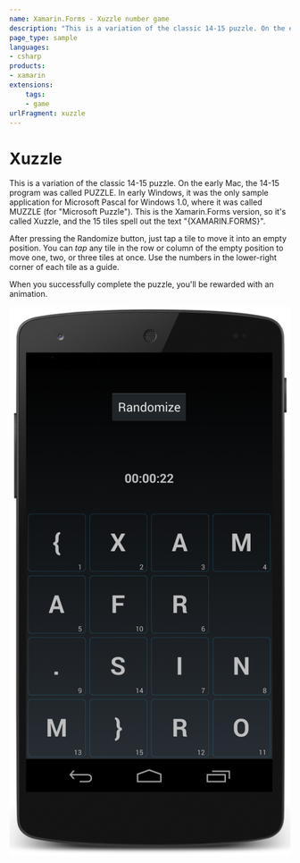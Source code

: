 ```yaml
---
name: Xamarin.Forms - Xuzzle number game
description: "This is a variation of the classic 14-15 puzzle. On the early Mac, the 14-15 program was called PUZZLE (game)"
page_type: sample
languages:
- csharp
products:
- xamarin
extensions:
    tags:
    - game
urlFragment: xuzzle
---
```

# Xuzzle

This is a variation of the classic 14-15 puzzle. On the early Mac, the 14-15 program was called PUZZLE.
In early Windows, it was the only sample
application for Microsoft Pascal for Windows 1.0, where it was called MUZZLE (for "Microsoft Puzzle").
This is the Xamarin.Forms version, so it's called Xuzzle, and the 15 tiles spell out the text
"{XAMARIN.FORMS}".

After pressing the Randomize button, just tap a tile to move it into an empty position.
You can *tap* any tile in the row or column
of the empty position to move one, two, or three tiles at once.
Use the numbers in the lower-right corner of each tile as a guide.

When you successfully complete the puzzle, you'll be rewarded with an animation.

![Xuzzle application screenshot](Screenshots/01Android.png "Xuzzle application screenshot")
